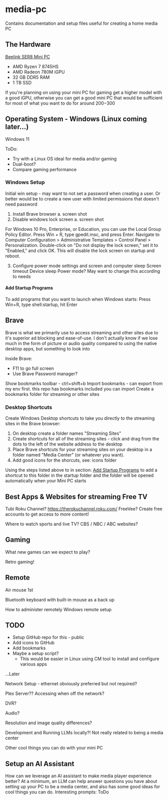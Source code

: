 # media-pc
Contains documentation and setup files useful for creating a home media PC

## The Hardware
[Beelink SER8 Mini PC](https://www.bee-link.com/products/beelink-ser8-8745hs?variant=46991244722418)

* AMD Ryzen 7 8745HS
* AMD Radeon 780M iGPU
* 32 GB DDR5 RAM
* 1 TB SSD

If you're planning on using your mini PC for gaming get a higher model with a good iGPU, otherwise you can get a good mini PC that would be sufficient for most of what you want to do for around $200-$300

## Operating System - Windows (Linux coming later...)
Windows 11

ToDo:
* Try with a Linux OS ideal for media and/or gaming
* Dual-boot?
* Compare gaming performance

### Windows Setup
Initial win setup - may want to not set a password when creating a user. Or better would be to create a new user with limited permissions that doesn't need password

1. Install Brave browser
   a. screen shot
2. Disable windows lock screen
   a. screen shot

For Windows 10 Pro, Enterprise, or Education, you can use the Local Group Policy Editor. Press Win + R, type gpedit.msc, and press Enter. Navigate to Computer Configuration > Administrative Templates > Control Panel > Personalization. Double-click on "Do not display the lock screen," set it to "Enabled," and click OK. This will disable the lock screen on startup and reboot.

3. Configure power mode settings and screen and computer sleep
Screen timeout
Device sleep
Power mode? May want to change this according to needs

#### Add Startup Programs
To add programs that you want to launch when Windows starts: Press Win+R, type shell:startup, hit Enter

## Brave
Brave is what we primarily use to access streaming and other sites due to it's superior ad blocking and ease-of-use. I don't actually know if we lose much in the form of picture or audio quality compared to using the native desktop apps, but something to look into

Inside Brave:
 * F11 to go full screen
 * Use Brave Password manager?

Show bookmarks toolbar - ctrl+shift+b
Import bookmarks - can export from my env first. this repo has bookmarks included you can import
Create a bookmarks folder for streaming or other sites

### Desktop Shortcuts
Create Windows Desktop shortcuts to take you directly to the streaming sites in the Brave browser:
1. On desktop create a folder names "Streaming Sites"
2. Create shortcuts for all of the streaming sites - click and drag from the dots to the left of the website address to the desktop
3. Place Brave shortcuts for your streaming sites on your desktop in a folder named "Media Center" (or whatever you want).
4. Add good icons for the shorcuts, see: icons folder 

Using the steps listed above to in section: [Add Startup Programs](#startup-programs) to add a shortcut to this folder in the startup folder and the folder will be opened automatically when your Mini PC starts

## Best Apps & Websites for streaming Free TV
Tubi
Roku Channel? https://therokuchannel.roku.com/
FreeVee?
Create free accounts to get access to more content!

Where to watch sports and live TV? CBS / NBC / ABC websites?

## Gaming

What new games can we expect to play?

Retro gaming!

## Remote
Air mouse 1st

Bluetooth keyboard with built-in mouse as a back up

How to administer remotely Windows remote setup 


## TODO


 * Setup GitHub repo for this - public
 * Add icons to GitHub
 * Add bookmarks
 * Maybe a setup script?
     * This would be easier in Linux using CM tool to install and configure various apps


...Later

Network Setup - ethernet obviously preferred but not required?

Plex Server?? Accessing when off the network?

DVR?

Audio?

Resolution and image quality differences?

Development and Running LLMs locally?! Not really related to being a media center

Other cool things you can do with your mini PC


## Setup an AI Assistant
How can we leverage an AI assistant to make media player experience better?
At a minimum, an LLM can help answer questions you have about setting up your PC to be a media center, and also has some good ideas for cool things you can do. Interesting prompts: ToDo
